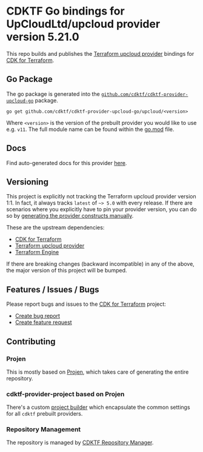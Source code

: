 # CDKTF Go bindings for UpCloudLtd/upcloud provider version 5.21.0

This repo builds and publishes the [Terraform upcloud provider](https://registry.terraform.io/providers/UpCloudLtd/upcloud/5.21.0/docs) bindings for [CDK for Terraform](https://cdk.tf).

## Go Package

The go package is generated into the [`github.com/cdktf/cdktf-provider-upcloud-go`](https://github.com/cdktf/cdktf-provider-upcloud-go) package.

`go get github.com/cdktf/cdktf-provider-upcloud-go/upcloud/<version>`

Where `<version>` is the version of the prebuilt provider you would like to use e.g. `v11`. The full module name can be found
within the [go.mod](https://github.com/cdktf/cdktf-provider-upcloud-go/blob/main/upcloud/go.mod#L1) file.

## Docs

Find auto-generated docs for this provider [here](https://github.com/cdktf/cdktf-provider-upcloud/blob/main/docs/API.go.md).


## Versioning

This project is explicitly not tracking the Terraform upcloud provider version 1:1. In fact, it always tracks `latest` of `~> 5.0` with every release. If there are scenarios where you explicitly have to pin your provider version, you can do so by [generating the provider constructs manually](https://cdk.tf/imports).

These are the upstream dependencies:

* [CDK for Terraform](https://cdk.tf)
* [Terraform upcloud provider](https://registry.terraform.io/providers/UpCloudLtd/upcloud/5.21.0)
* [Terraform Engine](https://terraform.io)

If there are breaking changes (backward incompatible) in any of the above, the major version of this project will be bumped.

## Features / Issues / Bugs

Please report bugs and issues to the [CDK for Terraform](https://cdk.tf) project:

* [Create bug report](https://cdk.tf/bug)
* [Create feature request](https://cdk.tf/feature)

## Contributing

### Projen

This is mostly based on [Projen](https://github.com/projen/projen), which takes care of generating the entire repository.

### cdktf-provider-project based on Projen

There's a custom [project builder](https://github.com/cdktf/cdktf-provider-project) which encapsulate the common settings for all `cdktf` prebuilt providers.


### Repository Management

The repository is managed by [CDKTF Repository Manager](https://github.com/cdktf/cdktf-repository-manager/).
